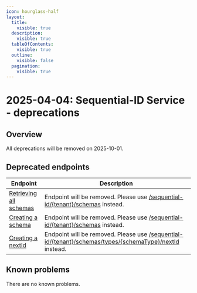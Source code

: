 ```yaml
---
icon: hourglass-half
layout:
  title:
    visible: true
  description:
    visible: true
  tableOfContents:
    visible: true
  outline:
    visible: false
  pagination:
    visible: true
---
```

# 2025-04-04: Sequential-ID Service - deprecations

## Overview

All deprecations will be removed on 2025-10-01.

## Deprecated endpoints

| Endpoint                                                                                        | Description                                                                                                                                                                               |
|-------------------------------------------------------------------------------------------------|-------------------------------------------------------------------------------------------------------------------------------------------------------------------------------------------|
| [Retrieving all schemas](https://developer.emporix.io/api-references/api-guides/utilities/sequential-id/api-reference/sequential-ids-management#get-sequential-id-sequenceschemas)  | Endpoint will be removed. Please use [/sequential-id/{tenant}/schemas](https://developer.emporix.io/api-references/api-guides/utilities/sequential-id/api-reference/sequential-ids-management#get-sequential-id-tenant-schemas) instead.                              |
| [Creating a schema](https://developer.emporix.io/api-references/api-guides/utilities/sequential-id/api-reference/sequential-ids-management#post-sequential-id-sequenceschemas)         | Endpoint will be removed. Please use [/sequential-id/{tenant}/schemas](https://developer.emporix.io/api-references/api-guides/utilities/sequential-id/api-reference/sequential-ids-management#post-sequential-id-tenant-schemas) instead.                                |
| [Creating a nextId](https://developer.emporix.io/api-references/api-guides/utilities/sequential-id/api-reference/sequential-ids-management#post-sequential-id-sequenceschemas-sequenceschema-nextids)         | Endpoint will be removed. Please use [/sequential-id/{tenant}/schemas/types/{schemaType}/nextId](https://developer.emporix.io/api-references/api-guides/utilities/sequential-id/api-reference/sequential-ids-management#post-sequential-id-tenant-schemas-types-schematype-nextid) instead. |

## Known problems

There are no known problems.